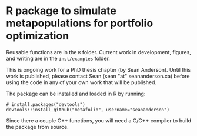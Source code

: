 # R package to simulate metapopulations for portfolio optimization

Reusable functions are in the `R` folder. Current work in development, figures, and writing are in the `inst/examples` folder.

This is ongoing work for a PhD thesis chapter (by Sean Anderson). Until this work is published, please contact Sean (sean "at" seananderson.ca) before using the code in any of your own work that will be published.

The package can be installed and loaded in R by running:

    # install.packages("devtools")
    devtools::install_github("metafolio", username="seananderson")

Since there a couple C++ functions, you will need a C/C++ compiler to build the package from source.

